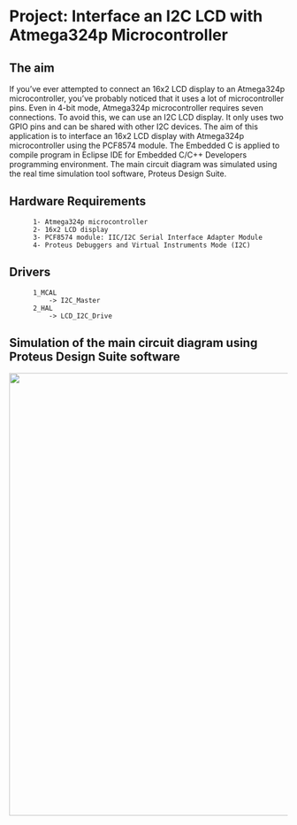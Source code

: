 # Project: Interface an I2C LCD with Atmega324p Microcontroller

## The aim
If you’ve ever attempted to connect an 16x2 LCD display to an Atmega324p microcontroller, you’ve probably noticed that it uses a lot of microcontroller pins. Even in 4-bit mode, Atmega324p microcontroller requires seven connections. To avoid this, we can use an I2C LCD display. It only uses two GPIO pins and can be shared with other I2C devices. The aim of this application is to interface an 16x2 LCD display with Atmega324p microcontroller using the PCF8574 module. The Embedded C is applied to compile program in Eclipse IDE for Embedded C/C++ Developers programming environment. The main circuit diagram was simulated using the real time simulation tool software, Proteus Design Suite.

## Hardware Requirements

```
      1- Atmega324p microcontroller
      2- 16x2 LCD display
      3- PCF8574 module: IIC/I2C Serial Interface Adapter Module
      4- Proteus Debuggers and Virtual Instruments Mode (I2C)
```
## Drivers

```
      1_MCAL
          -> I2C_Master
      2_HAL
          -> LCD_I2C_Drive
```
## Simulation of the main circuit diagram using Proteus Design Suite software
<img src="https://github.com/user-attachments/assets/a358b341-fb83-4c60-a0bb-77dd28aa5a23" width="800">
